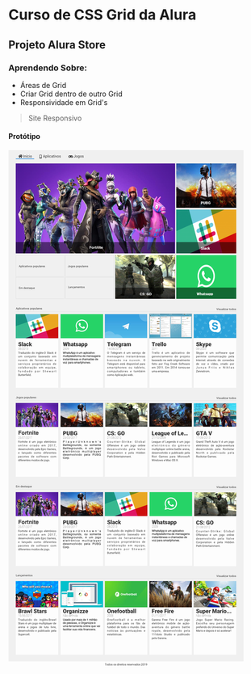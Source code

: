 # Curso de CSS Grid da Alura

## Projeto Alura Store

### Aprendendo Sobre:
- Áreas de Grid
- Criar Grid dentro de outro Grid
- Responsividade em Grid's


> Site Responsivo
#### Protótipo  

![Protótipo da Alura Store para Destkop](./assets/img/prototipo.jpg)
